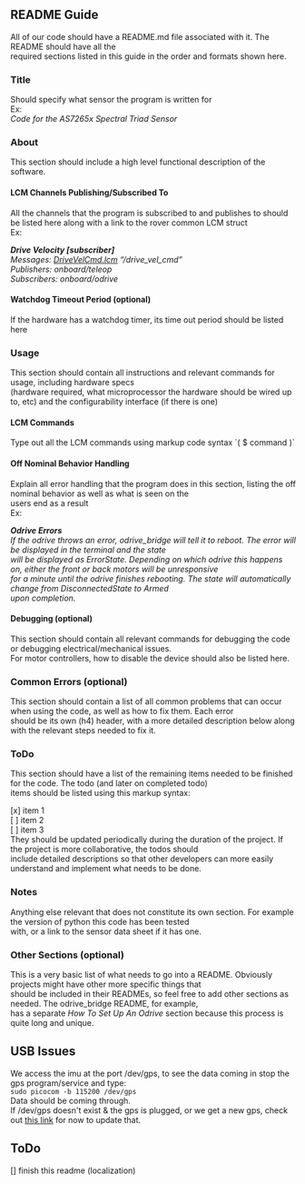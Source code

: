 ## README Guide 
All of our code should have a README.md file associated with it. The README should have all the \
required sections listed in this guide 
in the order and formats shown here. 

### Title 
Should specify what sensor the program is written for \
Ex:\
_Code for the AS7265x Spectral Triad Sensor_


### About
This section should include a high level functional description of the software. 

#### LCM Channels Publishing/Subscribed To 
All the channels that the program is subscribed to and publishes to should be listed here along with a link to the rover common LCM struct \
Ex: 

_**Drive Velocity [subscriber]**_\
_Messages: [DriveVelCmd.lcm](https://github.com/raytitan/mrover-workspace/blob/master/rover_msgs/DriveVelCmd.lcm) “/drive_vel_cmd”_\
_Publishers: onboard/teleop_\
_Subscribers: onboard/odrive_


#### Watchdog Timeout Period (optional)
If the hardware has a watchdog timer, its time out period should be listed here


### Usage 
This section should contain all instructions and relevant commands for usage, including hardware specs\
(hardware required, what microprocessor the hardware should be wired up to, etc) and the configurability interface (if there is one)

#### LCM Commands
Type out all the LCM commands using markup code syntax  \`( $ command )`

#### Off Nominal Behavior Handling 
Explain all error handling that the program does in this section, listing the off nominal behavior as well as what is seen on the \
users end as a result\
Ex:

_**Odrive Errors**_\
_If the odrive throws an error, odrive_bridge will tell it to reboot. The error will be displayed in the terminal and the state \
will be displayed as ErrorState. Depending on which odrive this happens on, either the front or back motors will be unresponsive \
for a minute until the odrive finishes rebooting. The state will automatically change from DisconnectedState to Armed \
upon completion._

#### Debugging (optional)
This section should contain all relevant commands for debugging the code or debugging electrical/mechanical issues. \
For motor controllers, how to disable the device should also be listed here.


### Common Errors (optional)
This section should contain a list of all common problems that can occur when using the code, as well as how to fix them. Each error \
should be its own (h4) header, with a more detailed description below along with the relevant steps needed to fix it. 


### ToDo
This section should have a list of the remaining items needed to be finished for the code. The todo (and later on completed todo) \
items should be listed using this markup syntax:

[x] item 1\
[ ] item 2\
[ ] item 3\
They should be updated periodically during the duration of the project. If the project is more collaborative, the todos should \
include detailed descriptions so that other developers can more easily understand and implement what needs to be done. 


### Notes
Anything else relevant that does not constitute its own section. For example the version of python this code has been tested \
with, or a link to the sensor data sheet if it has one. 


### Other Sections (optional)
This is a very basic list of what needs to go into a README. Obviously projects might have other more specific things that \
should be included in their READMEs, so feel free to add other sections as needed. The odrive_bridge README, for example, \
has a separate _How To Set Up An Odrive_ section because this process is quite long and unique. 

## USB Issues
We access the imu at the port /dev/gps, to see the data coming in stop the gps program/service and type: \
```sudo picocom -b 115200 /dev/gps``` \
Data should be coming through. \
If /dev/gps doesn't exist & the gps is plugged, or we get a new gps, check out [this link](https://github.com/umrover/mrover-workspace/blob/auton-integration/ansible/README.md#usb-dev-rules) for now to update that. 


## ToDo
[] finish this readme (localization)
